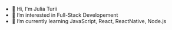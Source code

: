 - 👋 Hi, I'm Julia Turii
- 👀 I’m interested in Full-Stack Developement
- 🌱 I’m currently learning JavaScript, React, ReactNative, Node.js

